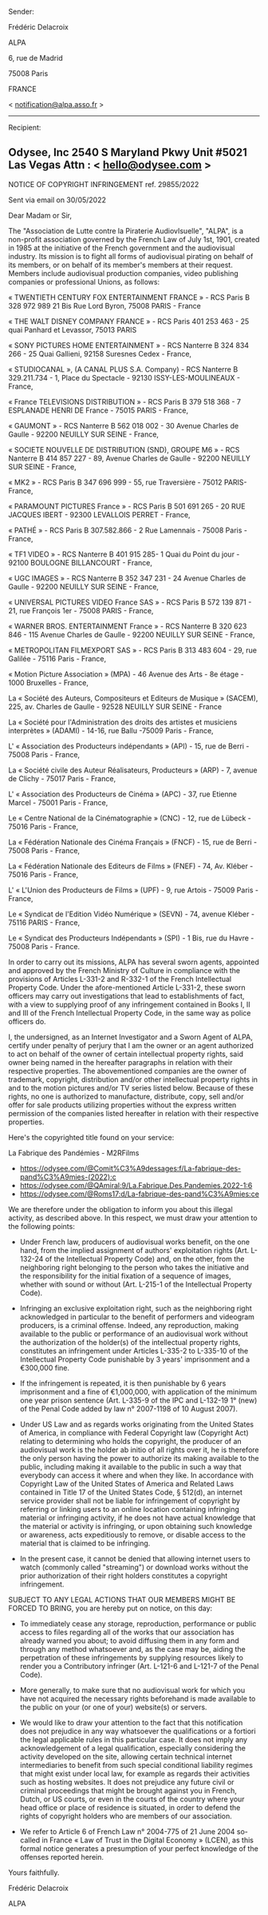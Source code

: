 Sender:

Frédéric Delacroix

ALPA

6, rue de Madrid

75008 Paris

FRANCE

< notification@alpa.asso.fr >

------------------------------------------------------------

Recipient:

Odysee, Inc
2540 S Maryland Pkwy Unit #5021
Las Vegas
Attn : < hello@odysee.com >
------------------------------------------------------------

NOTICE OF COPYRIGHT INFRINGEMENT ref. 29855/2022


Sent via email on 30/05/2022


Dear Madam or Sir,

The "Association de Lutte contre la Piraterie AudiovIsuelle", "ALPA", is a non-profit association governed by the French Law of July 1st, 1901, created in 1985 at the initiative of the French government and the audiovisual industry. Its mission is to fight all forms of audiovisual pirating on behalf of its members, or on behalf of its member's members at their request. Members include audiovisual production companies, video publishing companies or professional Unions, as follows:

« TWENTIETH CENTURY FOX ENTERTAINMENT FRANCE » - RCS Paris B 328 972 989 21 Bis Rue Lord Byron, 75008 PARIS - France

« THE WALT DISNEY COMPANY FRANCE » - RCS Paris 401 253 463 - 25 quai Panhard et Levassor, 75013 PARIS

« SONY PICTURES HOME ENTERTAINMENT » - RCS Nanterre B 324 834 266 - 25 Quai Gallieni, 92158 Suresnes Cedex - France,

« STUDIOCANAL », (A CANAL PLUS S.A. Company) - RCS Nanterre B 329.211.734 - 1, Place du Spectacle - 92130 ISSY-LES-MOULINEAUX - France,

« France TELEVISIONS DISTRIBUTION » - RCS Paris B 379 518 368 - 7 ESPLANADE HENRI DE France - 75015 PARIS - France,

« GAUMONT » - RCS Nanterre B 562 018 002 - 30 Avenue Charles de Gaulle - 92200 NEUILLY SUR SEINE - France,

« SOCIETE NOUVELLE DE DISTRIBUTION (SND), GROUPE M6 » - RCS Nanterre B 414 857 227 - 89, Avenue Charles de Gaulle - 92200 NEUILLY SUR SEINE - France,

« MK2 » - RCS Paris B 347 696 999 - 55, rue Traversière - 75012 PARIS- France,

« PARAMOUNT PICTURES France » - RCS Paris B 501 691 265 - 20 RUE JACQUES IBERT - 92300 LEVALLOIS PERRET - France,

« PATHÉ » - RCS Paris B 307.582.866 - 2 Rue Lamennais - 75008 Paris - France,

« TF1 VIDEO » - RCS Nanterre B 401 915 285- 1 Quai du Point du jour - 92100 BOULOGNE BILLANCOURT - France,

« UGC IMAGES » - RCS Nanterre B 352 347 231 - 24 Avenue Charles de Gaulle - 92200 NEUILLY SUR SEINE - France,

« UNIVERSAL PICTURES VIDEO France SAS » - RCS Paris B 572 139 871 - 21, rue François 1er - 75008 PARIS - France,

« WARNER BROS. ENTERTAINMENT France » - RCS Nanterre B 320 623 846 - 115 Avenue Charles de Gaulle - 92200 NEUILLY SUR SEINE - France,

« METROPOLITAN FILMEXPORT SAS » - RCS Paris B 313 483 604 - 29, rue Galilée - 75116 Paris - France,

« Motion Picture Association » (MPA) - 46 Avenue des Arts - 8e étage - 1000 Bruxelles - France,

La « Société des Auteurs, Compositeurs et Editeurs de Musique » (SACEM), 225, av. Charles de Gaulle - 92528 NEUILLY SUR SEINE - France

La « Société pour l'Administration des droits des artistes et musiciens interprètes » (ADAMI) - 14-16, rue Ballu -75009 Paris - France,

L' « Association des Producteurs indépendants » (API) - 15, rue de Berri - 75008 Paris - France,

La « Société civile des Auteur Réalisateurs, Producteurs » (ARP) - 7, avenue de Clichy - 75017 Paris - France,

L' « Association des Producteurs de Cinéma » (APC) - 37, rue Etienne Marcel - 75001 Paris - France,

Le « Centre National de la Cinématographie » (CNC) - 12, rue de Lübeck - 75016 Paris - France,

La « Fédération Nationale des Cinéma Français » (FNCF) - 15, rue de Berri - 75008 Paris - France,

La « Fédération Nationale des Editeurs de Films » (FNEF) - 74, Av. Kléber - 75016 Paris - France,

L' « L'Union des Producteurs de Films » (UPF) - 9, rue Artois - 75009 Paris - France,

Le « Syndicat de l'Edition Vidéo Numérique » (SEVN) - 74, avenue Kléber - 75116 PARIS - France,

Le « Syndicat des Producteurs Indépendants » (SPI) - 1 Bis, rue du Havre - 75008 Paris - France.

In order to carry out its missions, ALPA has several sworn agents, appointed and approved by the French Ministry of Culture in compliance with the provisions of Articles L-331-2 and R-332-1 of the French Intellectual Property Code. Under the afore-mentioned Article L-331-2, these sworn officers may carry out investigations that lead to establishments of fact, with a view to supplying proof of any infringement contained in Books I, II and III of the French Intellectual Property Code, in the same way as police officers do.

I, the undersigned, as an Internet Investigator and a Sworn Agent of ALPA, certify under penalty of perjury that I am the owner or an agent authorized to act on behalf of the owner of certain intellectual property rights, said owner being named in the hereafter paragraphs in relation with their respective properties. The abovementioned companies are the owner of trademark, copyright, distribution and/or other intellectual property rights in and to the motion pictures and/or TV series listed below. Because of these rights, no one is authorized to manufacture, distribute, copy, sell and/or offer for sale products utilizing properties without the express written permission of the companies listed hereafter in relation with their respective properties.

Here's the copyrighted title found on your service:


La Fabrique des Pandémies - M2RFilms

- https://odysee.com/@Comit%C3%A9dessages:f/La-fabrique-des-pand%C3%A9mies-(2022):c
- https://odysee.com/@QAmiral:9/La.Fabrique.Des.Pandemies.2022-1:6
- https://odysee.com/@Roms17:d/La-fabrique-des-pand%C3%A9mies:ce

We are therefore under the obligation to inform you about this illegal activity, as described above. In this respect, we must draw your attention to the following points:

- Under French law, producers of audiovisual works benefit, on the one hand, from the implied assignment of authors' exploitation rights (Art. L-132-24 of the Intellectual Property Code) and, on the other, from the neighboring right belonging to the person who takes the initiative and the responsibility for the initial fixation of a sequence of images, whether with sound or without (Art. L-215-1 of the Intellectual Property Code).

- Infringing an exclusive exploitation right, such as the neighboring right acknowledged in particular to the benefit of performers and videogram producers, is a criminal offense. Indeed, any reproduction, making available to the public or performance of an audiovisual work without the authorization of the holder(s) of the intellectual property rights, constitutes an infringement under Articles L-335-2 to L-335-10 of the Intellectual Property Code punishable by 3 years' imprisonment and a €300,000 fine.

- If the infringement is repeated, it is then punishable by 6 years imprisonment and a fine of €1,000,000, with application of the minimum one year prison sentence (Art. L-335-9 of the IPC and L-132-19 1° (new) of the Penal Code added by law n° 2007-1198 of 10 August 2007).

- Under US Law and as regards works originating from the United States of America, in compliance with Federal Copyright law (Copyright Act) relating to determining who holds the copyright, the producer of an audiovisual work is the holder ab initio of all rights over it, he is therefore the only person having the power to authorize its making available to the public, including making it available to the public in such a way that everybody can access it where and when they like. In accordance with Copyright Law of the United States of America and Related Laws contained in Title 17 of the United States Code, § 512(d), an internet service provider shall not be liable for infringement of copyright by referring or linking users to an online location containing infringing material or infringing activity, if he does not have actual knowledge that the material or activity is infringing, or upon obtaining such knowledge or awareness, acts expeditiously to remove, or disable access to the material that is claimed to be infringing.

- In the present case, it cannot be denied that allowing internet users to watch (commonly called "streaming") or download works without the prior authorization of their right holders constitutes a copyright infringement.

SUBJECT TO ANY LEGAL ACTIONS THAT OUR MEMBERS MIGHT BE FORCED TO BRING, you are hereby put on notice, on this day:

- To immediately cease any storage, reproduction, performance or public access to files regarding all of the works that our association has already warned you about; to avoid diffusing them in any form and through any method whatsoever and, as the case may be, aiding the perpetration of these infringements by supplying resources likely to render you a Contributory infringer (Art. L-121-6 and L-121-7 of the Penal Code).

- More generally, to make sure that no audiovisual work for which you have not acquired the necessary rights beforehand is made available to the public on your (or one of your) website(s) or servers.

- We would like to draw your attention to the fact that this notification does not prejudice in any way whatsoever the qualifications or a fortiori the legal applicable rules in this particular case. It does not imply any acknowledgement of a legal qualification, especially considering the activity developed on the site, allowing certain technical internet intermediaries to benefit from such special conditional liability regimes that might exist under local law, for example as regards their activities such as hosting websites. It does not prejudice any future civil or criminal proceedings that might be brought against you in French, Dutch, or US courts, or even in the courts of the country where your head office or place of residence is situated, in order to defend the rights of copyright holders who are members of our association.

- We refer to Article 6 of French Law n° 2004-775 of 21 June 2004 so-called in France « Law of Trust in the Digital Economy » (LCEN), as this formal notice generates a presumption of your perfect knowledge of the offenses reported herein.


Yours faithfully.

Frédéric Delacroix

ALPA

